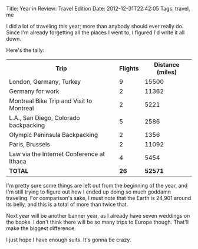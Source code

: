 Title: Year in Review: Travel Edition
Date: 2012-12-31T22:42:05
Tags: travel, me


I did a lot of traveling this year; more than anybody should ever really do. Since I'm already forgetting all the places I went to, I figured I'd write it all down. 

Here's the tally:

<table>
<tr><th>Trip</td><th>Flights</td><th>Distance (miles)</td></tr>
<tr><td>London, Germany, Turkey</td><td>9</td><td>15500</td></tr>
<tr><td>Germany for work</td><td>2</td><td>11362</td></tr>
<tr><td>Montreal Bike Trip and Visit to Montreal</td><td>2</td><td>5221</td></tr>
<tr><td>L.A., San Diego, Colorado backpacking</td><td>5</td><td>2586</td></tr>
<tr><td>Olympic Peninsula Backpacking</td><td>2</td><td>1356</td></tr>
<tr><td>Paris, Brussels</td><td>2</td><td>11092</td></tr>
<tr><td>Law via the Internet Conference at Ithaca</td><td>4</td><td>5454</td></tr>
<tr><td><strong>TOTAL<strong></td><td><strong>26</strong></td><td><strong>52571</strong></td></tr>
</table>

I'm pretty sure some things are left out from the beginning of the year, and I'm still trying to figure out how I ended up doing so much goddamn traveling. For comparison's sake, I must note that the Earth is 24,901 around its belly, and this is a total of more than twice that. 

Next year will be another banner year, as I already have seven weddings on the books. I don't think there will be so many trips to Europe though. That'll make the biggest difference. 

I just hope I have enough suits. It's gonna be crazy.